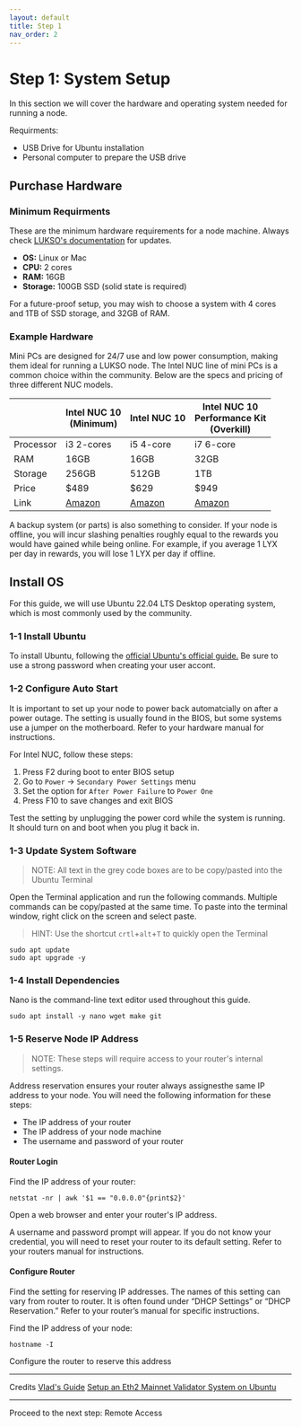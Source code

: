 ```yaml
---
layout: default
title: Step 1
nav_order: 2
---
```



# Step 1: System Setup

In this section we will cover the hardware and operating system needed for running a node.

Requirments:
* USB Drive for Ubuntu installation
* Personal computer to prepare the USB drive


## Purchase Hardware
### Minimum Requirments
These are the minimum hardware requirements for a node machine. Always check [LUKSO's documentation](https://docs.lukso.tech/networks/l16-testnet/run-node#system-requirements) for updates.

* **OS:** Linux or Mac 
* **CPU:** 2 cores
* **RAM:** 16GB
* **Storage:** 100GB SSD (solid state is required)

For a future-proof setup, you may wish to choose a system with 4 cores and 1TB of SSD storage, and 32GB of RAM.

### Example Hardware
Mini PCs are designed for 24/7 use and low power consumption, making them ideal for running a LUKSO node. The Intel NUC line of mini PCs is a common choice within the community. Below are the specs and pricing of three different NUC models.




|           | Intel NUC 10<br> (Minimum)         | Intel NUC 10 |Intel NUC 10 <br>Performance Kit <br> (Overkill) |
| --------  | --------                           | -------- |-----
| Processor | i3 2-cores                         | i5 4-core| i7 6-core
| RAM       | 16GB                               | 16GB     | 32GB
| Storage   | 256GB                         | 512GB |1TB
| Price     | $489                               | $629     |$949
| Link      | [Amazon](https://a.co/d/3g1vg6G)   | [Amazon](https://a.co/d/1UdrolU)     |[Amazon](https://a.co/d/iE7niEu)

A backup system (or parts) is also something to consider. If your node is offline, you will incur slashing penalties roughly equal to the rewards you would have gained while being online. For example, if you average 1 LYX per day in rewards, you will lose 1 LYX per day if offline.




## Install OS
For this guide, we will use Ubuntu 22.04 LTS Desktop operating system, which is most commonly used by the community.

### 1-1 Install Ubuntu
To install Ubuntu, following the <a href="https://ubuntu.com/tutorials/create-a-usb-stick-on-windows#1-overview" target="_blank" rel="noopener">official Ubuntu's official guide.</a> Be sure to use a strong password when creating your user accont.

### 1-2 Configure Auto Start

It is important to set up your node to power back automatcially on after a power outage. The setting is usually found in the BIOS, but some systems use a jumper on the motherboard. Refer to your hardware manual for instructions.

For Intel NUC, follow these steps:
1. Press F2 during boot to enter BIOS setup
2. Go to `Power` -> `Secondary Power Settings` menu
3. Set the option for `After Power Failure` to `Power One`
4. Press F10 to save changes and exit BIOS

Test the setting by unplugging the power cord while the system is running. It should turn on and boot when you plug it back in.

### 1-3 Update System Software
>NOTE: All text in the grey code boxes are to be copy/pasted into the Ubuntu Terminal

Open the Terminal application and run the following commands. Multiple commands can be copy/pasted at the same time. To paste into the terminal window, right click on the screen and select paste.
>HINT: Use the shortcut `crtl`+`alt`+`T` to quickly open the Terminal
```
sudo apt update
sudo apt upgrade -y
```

### 1-4 Install Dependencies
Nano is the command-line text editor used throughout this guide.
```
sudo apt install -y nano wget make git
```
### 1-5 Reserve Node IP Address

>NOTE: These steps will require access to your router's internal settings.

Address reservation ensures your router always assignesthe same IP address to your node. You will need the following information for these steps:
* The IP address of your router
* The IP address of your node machine
* The username and password of your router

#### Router Login

Find the IP address of your router:
```
netstat -nr | awk '$1 == "0.0.0.0"{print$2}'
```
Open a web browser and enter your router's IP address.

A username and password prompt will appear. If you do not know your credential, you will need to reset your router to its default setting. Refer to your routers manual for instructions.

#### Configure Router


Find the setting for reserving IP addresses. The names of this setting can vary from router to router. It is often found under “DHCP Settings” or “DHCP Reservation.” Refer to your router’s manual for specific instructions.

Find the IP address of your node:
```
hostname -I
````
Configure the router to reserve this address



---
Credits
[Vlad's Guide](https://github.com/lykhonis/lukso-node-guide#auto-start)
[Setup an Eth2 Mainnet Validator System on Ubuntu](https://github.com/metanull-operator/eth2-ubuntu)


---

Proceed to the next step: Remote Access
